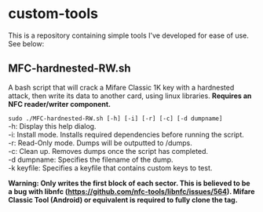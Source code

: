 # custom-tools

This is a repository containing simple tools I've developed for ease of use. See below:

## MFC-hardnested-RW.sh
A bash script that will crack a Mifare Classic 1K key with a hardnested attack, then write its data to another card, using linux libraries.
**Requires an NFC reader/writer component.**

```sudo ./MFC-hardnested-RW.sh [-h] [-i] [-r] [-c] [-d dumpname]``` <br>
-h: Display this help dialog. <br>
-i: Install mode. Installs required dependencies before running the script. <br>
-r: Read-Only mode. Dumps  will be outputted to /dumps. <br>
-c: Clean up. Removes dumps once the script has completed. <br>
-d dumpname: Specifies the filename of the dump. <br>
-k keyfile: Specifies a keyfile that contains custom keys to test.

**Warning: Only writes the first block of each sector. This is believed to be a bug with libnfc (https://github.com/nfc-tools/libnfc/issues/564). Mifare Classic Tool (Android) or equivalent is required to fully clone the tag.**
